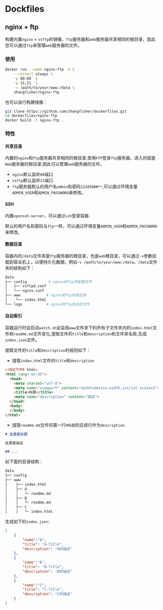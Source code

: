 # Dockfiles


## nginx + ftp

构建内置`nginx` + `vsftp`的镜像，`ftp`服务器和`web`服务器共享相同的根目录，因此您可以通过`ftp`来管理`web`服务器的文件。

### 使用

```bash
docker run --name nginx-ftp -d \
    --restart always \
    -p 80:80  \
    -p 21:21  \
    -v /path/to/your/www:/data \
    zhangfisher/nginx-ftp    
```

也可以自行构建镜像：

```bash
git clone https://github.com/zhangfisher/dockerfiles.git
cd dockerfiles/nginx-ftp
docker build -t nginx-ftp .
```

### 特性

#### 共享目录

内置的`nginx`和`ftp`服务器共享相同的根目录,使用`FTP`登录`ftp`服务器，进入的就是`Web`服务器的根目录,因此可以管理`web`服务器的文件。

- `nginx`默认监听`80`端口
- `vsftp`默认监听`21`端口
- `ftp`服务器默认的用户名`admin`和密码`123456##**`,可以通过环境变量`ADMIN_USER`和`ADMIN_PASSWORD`来修改。

#### SSH

内置`openssh-server`，可以通过`ssh`登录容器.

默认的用户名和密码与`ftp`一样，可以通过环境变量`ADMIN_USER`和`ADMIN_PASSWORD`来修改。

#### 数据目录

容器内的`/data`文件夹是`ftp`服务器的根目录，也是`web`根目录，可以通过`-v`参数挂载到宿主机上，以便持久化数据，例如`-v /path/to/your/www:/data`。`/data`文件夹的结构如下：

```bash
data
├── config          # nginx和ftp的配置文件
│   ├── vsftpd.conf
│   └── nginx.conf
├── www            # nginx和ftp的根目录
│    └── index.html
└── logs           # nginx和ftp的日志文件    
```

#### 自动索引

容器运行时会启动`watch.sh`会监视`www`文件夹下的所有子文件夹内的`index.html`文件和`readme.md`文件变化,提取文件的`title`和`description`和文件夹名称,生成`index.json`文件。

提取文件的`title`和`description`的规则如下：

- 提取`index.html`文件的`title`和`description`

```html
<!DOCTYPE html>
<html lang="en-US">
  <head>
    <meta charset="utf-8">
    <meta name="viewport" content="width=device-width,initial-scale=1">
    <title>标题</title>
    <meta name="description" content="描述">  
  </head>
  <body> 
  </body>
</html>
```

- 提取`readme.md`文件的第一行`#标题`的后续行作为`description`

```markdown
# 这里是标题

这里是描述

## ...

```

如下面的目录结构：

```bash
data
├── config          
├── www            
│    ├── index.html
│    ├── A
│    │   └─ readme.md
│    ├── B
│    │   └─ readme.md
│    ├── C
│    │   └─ index.html
```

生成如下的`index.json`:

```json
[
    {
        "name":"A",
        "title": "A-Title",
        "description": "A的描述"
    },
    {
        "name":"B",
        "title": "B-Title",
        "description": "B的描述"
    },
    {
        "name":"C",
        "title": "C-Title",
        "description": "C的描述"
    }
]
```